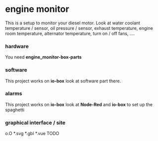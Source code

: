 # engine monitor

This is a setup to monitor your diesel motor. 
Look at water coolant temperature / sensor, oil pressure / sensor, exhaust temperature, engine room temperature, alternator temperature, turn on / off fans, ....

### hardware

You need **engine_monitor-box-parts**

### software

This project works on **io-box** look at software part there.

### alarms

This project works on **io-box** look at **Node-Red** and **io-box** to set up the spaghetti

### graphical interface / site

o.O *.svg *.gbl *.vue TODO